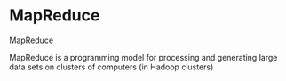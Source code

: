 # MapReduce

MapReduce

MapReduce is a programming model for processing and generating large data sets on clusters of computers (in Hadoop clusters)

